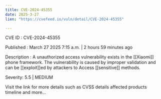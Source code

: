 ```yaml
---
title: CVE-2024-45355
date: 2025-3-27
lien: "https://cvefeed.io/vuln/detail/CVE-2024-45355"

---
```


CVE ID : CVE-2024-45355

Published :  March 27
2025
7:15 a.m. | 2 hours
59 minutes ago

Description : A unauthorized access vulnerability exists in the [[Xiaomi]] phone framework. The vulnerability is caused by improper validation and can be [[exploit]]ed by attackers to Access [[sensitive]] methods.

Severity: 5.5 | MEDIUM

Visit the link for more details
such as CVSS details
affected products
timeline
and more...
